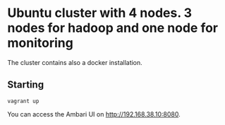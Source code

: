 Ubuntu cluster with 4 nodes. 3 nodes for hadoop and one node for monitoring
==========

The cluster contains also a docker installation.

## Starting 
```
vagrant up
```

You can access the Ambari UI on http://192.168.38.10:8080.

